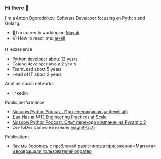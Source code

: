 ### Hi there 👋

I'm a Anton Ogorodnikov, Software Developer focusing on Python and Golang.

- 🔭 I’m currently working on [Magnit](https://www.magnit.tech/)
- 📫 How to reach me: [arxell](http://t.me/arxell)

IT experience

- Python developer about 12 years
- Golang developer about 2 years
- TeamLead about 5 years
- Head of IT about 2 years

Another social networks

- [linkedin](https://www.linkedin.com/in/anton-ogorodnikov-297422123/)

Public performance

- [Moscow Python Podcast. Про генерацию кода (level: all)](https://www.youtube.com/watch?v=l8_30z34AQk&ab_channel=MoscowPython)
- [Два Ивана №13 Engineering Practices at Scale](https://music.yandex.ru/album/26457076/track/116358123?activeTab=track-list&dir=desc)
- [Moscow Python Podcast. Опыт перехода компании на Pydantic 2](https://www.youtube.com/watch?v=2QnjEM0Nfts&ab_channel=MoscowPython)
- DevToDev demoo на канале [magnit-tech](https://www.youtube.com/@magnit_tech)

Publications

- [Как мы боролись с проблемой разлогинов в приложении «Магнита» и возвращали пользователей обратно](https://habr.com/ru/company/magnit/blog/586022/)
